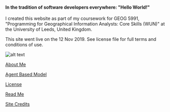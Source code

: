 <h4>In the tradition of software developers everywhere: "Hello World!"</h4>


<p>
I created this website as part of my coursework for GEOG 5991, "Programming for Geographical Information Analysts: Core Skills (WUN)" at the University of Leeds, United Kingdom.</p>
  
<p>This site went live on the 12 Nov 2019. See license file for full terms and conditions of use.</p>

![alt text](https://jlablacker.github.io/GEOG5991-Portfolio/globe.png "Globe")




<a href="https://jlablacker.github.io/GEOG5991-Portfolio/About.html">About Me</a>



<a href="https://jlablacker.github.io/GEOG5991-Portfolio/Agent.html">Agent Based Model</a>



<a href="https://jlablacker.github.io/GEOG5991-Portfolio/LICENSE.md"> License</a>
  
  
  
<a href="https://github.com/jlablacker/GEOG5991-Portfolio/blob/master/README.html"> Read Me</a>
  


<a href="https://jlablacker.github.io/GEOG5991-Portfolio/Credits.html"> Site Credits</a>

